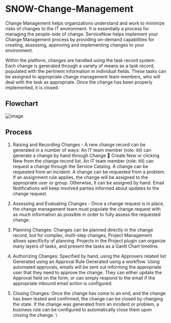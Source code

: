 # SNOW-Change-Management

Change Management helps organizations understand and work to minimize risks of changes to the IT environment. It is essentially a process for managing the people-side of change. ServiceNow helps implement your Change Management process by providing on-demand capabilities for creating, assessing, approving and implementing changes to your environment. 


Within the platform, changes are handled using the task record system. Each change is generated through a variety of means as a task record, populated with the pertinent information in individual fields. These tasks can be assigned to appropriate change management team members, who will deal with the task as appropriate. Once the change has been properly implemented, it is closed.

## Flowchart
![image](https://user-images.githubusercontent.com/12488769/148667875-6762fb08-1e34-48b6-9aa3-36232a6d2796.png)

## Process
1. Raising and Recording Changes - A new change record can be generated in a number of ways:
An IT team member (role: itil) can generate a change by hand through Change   Create New or clicking New from the change record list. 
An IT team member (role: itil) can request a change through the Service Catalog. 
A change can be requested from an incident.
A change can be requested from a problem.  
If an assignment rule applies, the change will be assigned to the appropriate user or group. Otherwise, it can be assigned by hand. 
Email Notifications will keep involved parties informed about updates to the change request.

2. Assessing and Evaluating Changes - Once a change request is in place, the change management team must populate the change request with as much information as possible in order to fully assess the requested change. 

3. Planning Changes: Changes can be planned directly in the change record, but for complex, multi-step changes, Project Management allows specificity of planning. Projects in the Project plugin can organize many layers of tasks, and present the tasks as a Gantt Chart timeline. 

4. Authorizing Changes:
Specified by hand, using the Approvers related list 
Generated using an Approval Rule
Generated using a workflow. 
Using automated approvals, emails will be sent out informing the appropriate user that they need to approve the change. They can either update the Approval field on the form, or can simply respond to the email if the appropriate inbound email action is configured.

5. Closing Changes: Once the change has come to an end, and the change has been tested and confirmed, the change can be closed by changing the state. If the change was generated from an incident or problem, a business rule can be configured to automatically close them upon closing the change.
\



